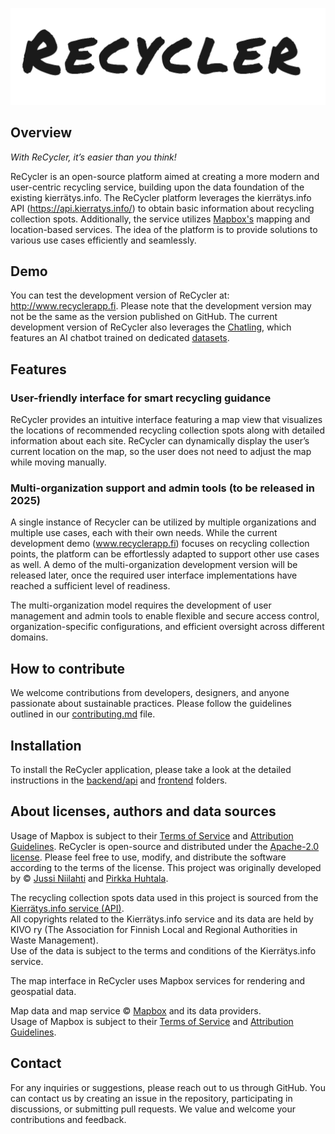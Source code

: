 ![recycler-logo](images/recycler_logo.png)

## Overview

_With ReCycler, it’s easier than you think!_

ReCycler is an open-source platform aimed at creating a more modern and user-centric recycling service, building upon the data foundation of the existing kierrätys.info. The ReCycler platform leverages the kierrätys.info API (https://api.kierratys.info/) to obtain basic information about recycling collection spots. Additionally, the service utilizes [Mapbox's](http://www.mapbox.com) mapping and location-based services. The idea of the platform is to provide solutions to various use cases efficiently and seamlessly.

## Demo
You can test the development version of ReCycler at: http://www.recyclerapp.fi. Please note that the development version may not be the same as the version published on GitHub. The current development version of ReCycler also leverages the [Chatling](http://www.chatling.com), which features an AI chatbot trained on dedicated [datasets](ai-training-materials).

## Features
### User-friendly interface for smart recycling guidance
ReCycler provides an intuitive interface featuring a map view that visualizes the locations of recommended recycling collection spots along with detailed information about each site. ReCycler can dynamically display the user’s current location on the map, so the user does not need to adjust the map while moving manually.
### Multi-organization support and admin tools (to be released in 2025)
A single instance of Recycler can be utilized by multiple organizations and multiple use cases, each with their own needs. While the current development demo (www.recyclerapp.fi) focuses on recycling collection points, the platform can be effortlessly adapted to support other use cases as well. A demo of the multi-organization development version will be released later, once the required user interface implementations have reached a sufficient level of readiness.

The multi-organization model requires the development of user management and admin tools to enable flexible and secure access control, organization-specific configurations, and efficient oversight across different domains.
## How to contribute
We welcome contributions from developers, designers, and anyone passionate about sustainable practices. Please follow the guidelines outlined in our [contributing.md](contributing.md) file.
## Installation
To install the ReCycler application, please take a look at the detailed instructions in the [backend/api](/backend/api/README.md) and [frontend](/frontend/README.md) folders.
## About licenses, authors and data sources
Usage of Mapbox is subject to their [Terms of Service](https://www.mapbox.com/legal/tos) and [Attribution Guidelines](https://docs.mapbox.com/help/getting-started/attribution/).
ReCycler is open-source and distributed under the [Apache-2.0 license](licence.md). Please feel free to use, modify, and distribute the software according to the terms of the license. This project was originally developed by © [Jussi Niilahti](https://www.linkedin.com/in/jussi-niilahti) and [Pirkka Huhtala](https://www.linkedin.com/in/pirkka-huhtala/).

The recycling collection spots data used in this project is sourced from the [Kierrätys.info service (API)](https://kierratys.info/tietoa-sivustosta).  
All copyrights related to the Kierrätys.info service and its data are held by KIVO ry (The Association for Finnish Local and Regional Authorities in Waste Management).  
Use of the data is subject to the terms and conditions of the Kierrätys.info service.

The map interface in ReCycler uses Mapbox services for rendering and geospatial data.

Map data and map service © [Mapbox](https://www.mapbox.com/) and its data providers.  
Usage of Mapbox is subject to their [Terms of Service](https://www.mapbox.com/legal/tos) and [Attribution Guidelines](https://docs.mapbox.com/help/getting-started/attribution/).

## Contact
For any inquiries or suggestions, please reach out to us through GitHub. You can contact us by creating an issue in the repository, participating in discussions, or submitting pull requests. We value and welcome your contributions and feedback.
